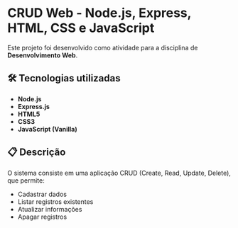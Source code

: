 # CRUD Web - Node.js, Express, HTML, CSS e JavaScript

Este projeto foi desenvolvido como atividade para a disciplina de **Desenvolvimento Web**.

## 🛠 Tecnologias utilizadas

- **Node.js**
- **Express.js**
- **HTML5**
- **CSS3**
- **JavaScript (Vanilla)**

## 📋 Descrição

O sistema consiste em uma aplicação CRUD (Create, Read, Update, Delete), que permite:

- Cadastrar dados
- Listar registros existentes
- Atualizar informações
- Apagar registros
